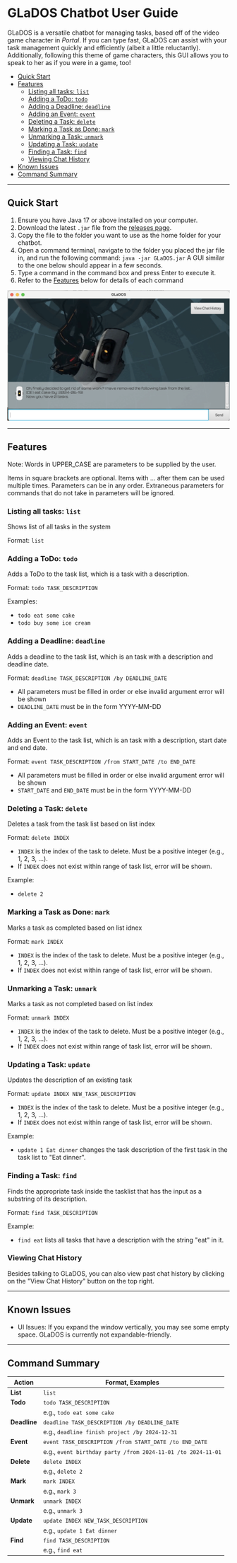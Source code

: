 # GLaDOS Chatbot User Guide

GLaDOS is a versatile chatbot for managing tasks, based off of the video game character in _Portal_. If you can type fast, GLaDOS can assist with your task management quickly and efficiently (albeit a little reluctantly). Additionally, following this theme of game characters, this GUI allows you to speak to her as if you were in a game, too!

- [Quick Start](#quick-start)
- [Features](#features)
  - [Listing all tasks: `list`](#listing-all-tasks-list)
  - [Adding a ToDo: `todo`](#adding-a-todo-todo)
  - [Adding a Deadline: `deadline`](#adding-a-deadline-deadline)
  - [Adding an Event: `event`](#adding-an-event-event)
  - [Deleting a Task: `delete`](#deleting-a-task-delete)
  - [Marking a Task as Done: `mark`](#marking-a-task-as-done-mark)
  - [Unmarking a Task: `unmark`](#unmarking-a-task-unmark)
  - [Updating a Task: `update`](#updating-a-task-update)
  - [Finding a Task: `find`](#finding-a-task-find)
  - [Viewing Chat History](#viewing-chat-history)
- [Known Issues](#known-issues)
- [Command Summary](#command-summary)

---

## Quick Start

1. Ensure you have Java 17 or above installed on your computer.
2. Download the latest `.jar` file from the [releases page](https://github.com/jayjay19630/ip/releases).
3. Copy the file to the folder you want to use as the home folder for your chatbot.
4. Open a command terminal, navigate to the folder you placed the jar file in, and run the following command:
   `java -jar GLaDOS.jar`
   A GUI similar to the one below should appear in a few seconds.
5. Type a command in the command box and press Enter to execute it.
6. Refer to the [Features](#features) below for details of each command

![Glados Image](./Ui.png)

---

## Features

Note: Words in UPPER_CASE are parameters to be supplied by the user.

Items in square brackets are optional.
Items with …​ after them can be used multiple times.
Parameters can be in any order.
Extraneous parameters for commands that do not take in parameters will be ignored.

### Listing all tasks: `list`

Shows list of all tasks in the system

Format: `list`

### Adding a ToDo: `todo`

Adds a ToDo to the task list, which is a task with a description.

Format: `todo TASK_DESCRIPTION`

Examples:

- `todo eat some cake`
- `todo buy some ice cream`

### Adding a Deadline: `deadline`

Adds a deadline to the task list, which is an task with a description and deadline date.

Format: `deadline TASK_DESCRIPTION /by DEADLINE_DATE`

- All parameters must be filled in order or else invalid argument error will be shown
- `DEADLINE_DATE` must be in the form YYYY-MM-DD

### Adding an Event: `event`

Adds an Event to the task list, which is an task with a description, start date and end date.

Format: `event TASK_DESCRIPTION /from START_DATE /to END_DATE`

- All parameters must be filled in order or else invalid argument error will be shown
- `START_DATE` and `END_DATE` must be in the form YYYY-MM-DD

### Deleting a Task: `delete`

Deletes a task from the task list based on list index

Format: `delete INDEX`

- `INDEX` is the index of the task to delete. Must be a positive integer (e.g., 1, 2, 3, …​).
- If `INDEX` does not exist within range of task list, error will be shown.

Example:

- `delete 2`

### Marking a Task as Done: `mark`

Marks a task as completed based on list idnex

Format: `mark INDEX`

- `INDEX` is the index of the task to delete. Must be a positive integer (e.g., 1, 2, 3, …​).
- If `INDEX` does not exist within range of task list, error will be shown.

### Unmarking a Task: `unmark`

Marks a task as not completed based on list index

Format: `unmark INDEX`

- `INDEX` is the index of the task to delete. Must be a positive integer (e.g., 1, 2, 3, …​).
- If `INDEX` does not exist within range of task list, error will be shown.

### Updating a Task: `update`

Updates the description of an existing task

Format: `update INDEX NEW_TASK_DESCRIPTION`

- `INDEX` is the index of the task to delete. Must be a positive integer (e.g., 1, 2, 3, …​).
- If `INDEX` does not exist within range of task list, error will be shown.

Example:

- `update 1 Eat dinner` changes the task description of the first task in the task list to "Eat dinner".

### Finding a Task: `find`

Finds the appropriate task inside the tasklist that has the input as a substring of its description.

Format: `find TASK_DESCRIPTION`

Example:

- `find eat` lists all tasks that have a description with the string "eat" in it.

### Viewing Chat History

Besides talking to GLaDOS, you can also view past chat history by clicking on the "View Chat History" button on the top right.

---

## Known Issues

- UI Issues: If you expand the window vertically, you may see some empty space. GLaDOS is currently not expandable-friendly.

---

## Command Summary

| Action       | Format, Examples                                             |
| ------------ | ------------------------------------------------------------ |
| **List**     | `list`                                                       |
| **Todo**     | `todo TASK_DESCRIPTION`                                      |
|              | e.g., `todo eat some cake`                                   |
| **Deadline** | `deadline TASK_DESCRIPTION /by DEADLINE_DATE`                |
|              | e.g., `deadline finish project /by 2024-12-31`               |
| **Event**    | `event TASK_DESCRIPTION /from START_DATE /to END_DATE`       |
|              | e.g., `event birthday party /from 2024-11-01 /to 2024-11-01` |
| **Delete**   | `delete INDEX`                                               |
|              | e.g., `delete 2`                                             |
| **Mark**     | `mark INDEX`                                                 |
|              | e.g., `mark 3`                                               |
| **Unmark**   | `unmark INDEX`                                               |
|              | e.g., `unmark 3`                                             |
| **Update**   | `update INDEX NEW_TASK_DESCRIPTION`                          |
|              | e.g., `update 1 Eat dinner`                                  |
| **Find**     | `find TASK_DESCRIPTION`                                      |
|              | e.g., `find eat`                                             |
